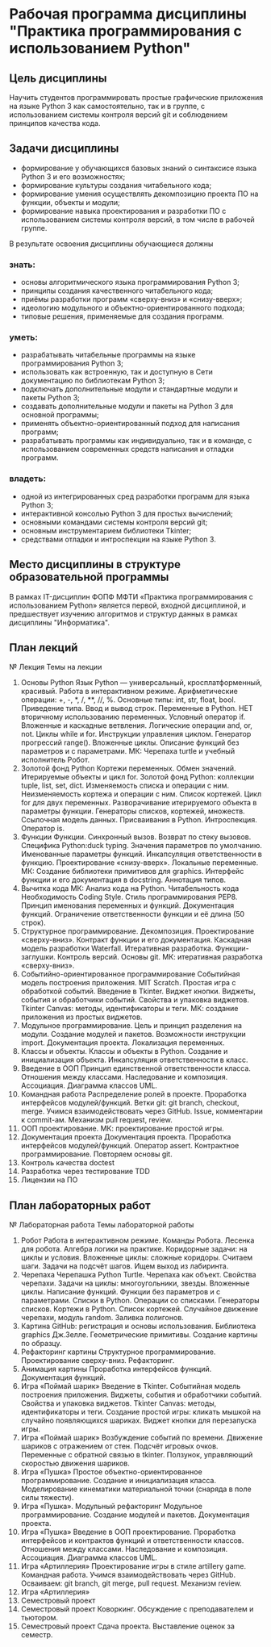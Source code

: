 # Рабочая программа дисциплины "Практика программирования с использованием Python"

## Цель дисциплины

Научить студентов программировать простые графические приложения на языке Python 3 как самостоятельно,
так и в группе, с использованием системы контроля версий git и соблюдением принципов качества кода.

## Задачи дисциплины

- формирование у обучающихся базовых знаний о синтаксисе языка Python 3 и его возможностях;
- формирование культуры создания читабельного кода;
- формирование умения осуществлять декомпозицию проекта ПО на функции, объекты и модули;
- формирование навыка проектирования и разработки ПО с использованием системы контроля версий, в том числе в рабочей группе.

В результате освоения дисциплины обучающиеся должны

### знать:
- основы алгоритмического языка программирования Python 3;
- принципы создания качественного читабельного кода;
- приёмы разработки программ «сверху-вниз» и «снизу-вверх»;
- идеологию модульного и объектно-ориентированного подхода;
- типовые решения, применяемые для создания программ.

### уметь:
- разрабатывать читабельные программы на языке программирования Python 3;
- использовать как встроенную, так и доступную в Сети документацию по библиотекам Python 3;
- подключать дополнительные модули и стандартные модули и пакеты Python 3;
- создавать дополнительные модули и пакеты на Python 3 для основной программы;
- применять объектно-ориентированный подход для написания программ;
- разрабатывать программы как индивидуально, так и в команде, с использованием современных средств написания и отладки программ.

### владеть:
- одной из интегрированных сред разработки программ для языка Python 3;
- интерактивной консолью Python 3 для простых вычислений;
- основными командами системы контроля версий git;
- основным инструментарием библиотеки Tkinter;
- средствами отладки и интроспекции на языке Python 3.

## Место дисциплины в структуре образовательной программы

В рамках IT-дисциплин ФОПФ МФТИ «Практика программирования с использованием Python» является первой, входной дисциплиной,
и предшествует изучению алгоритмов и структур данных в рамках дисциплины "Информатика".

## План лекций
№	Лекция	Темы на лекции
1.	Основы Python	Язык Python — универсальный, кросплатформенный, красивый. Работа в интерактивном режиме. Арифметические операции: +, -, *, /, **, //, %. Основные типы: int, str, float, bool. Приведение типа. Ввод и вывод строк. Переменные в Python. НЕТ вторичному использованию переменных. Условный оператор if. Вложенные и каскадные ветвления. Логические операции and, or, not. Циклы while и for. Инструкции управления циклом. Генератор прогрессий range().  Вложенные циклы. Описание функций без параметров и с параметрами. МК: Черепаха turtle и учебный исполнитель Робот.
2.	Золотой фонд Python	Кортежи переменных. Обмен значений. Итерируемые объекты и цикл for. Золотой фонд Python: коллекции tuple, list, set, dict. Изменяемость списка и операции с ним. Неизменяемость кортежа и операции с ним. Список кортежей. Цикл for для двух переменных. Разворачивание итерируемого объекта в параметры функции. Генераторы списков, кортежей, множеств. Ссылочная модель данных. Присваивания в Python. Интроспекция. Оператор is.
3.	Функции	Функции. Синхронный вызов. Возврат по стеку вызовов. Специфика Python:duck typing. Значения параметров по умолчанию. Именованные параметры функций. Инкапсуляция ответственности в функцию. Проектирование «снизу-вверх». Локальные переменные. МК: Создание библиотеки примитивов для graphics. Интерфейс функции и его документация в docstring. Аннотация типов.
4.	Вычитка кода	МК: Анализ кода на Python. Читабельность кода  Необходимость Coding Style. Стиль программирования PEP8. Принцип именования переменных и функций. Документация функций. Ограничение ответственности функции и её длина (50 строк).
5.	Структурное программирование.	Декомпозиция. Проектирование «сверху-вниз». Контракт функции и его документация. Каскадная модель разработки Waterfall. Итеративная разработка. Функции-заглушки. Контроль версий. Основы git. МК: итеративная разработка «сверху-вниз».
6.	Событийно-ориентированное программирование	Событийная модель построения приложения. MIT Scratch. Простая игра с обработкой событий. Введение в Tkinter. Виджет кнопки. Виджеты, события и обработчики событий. Свойства и упаковка виджетов. Tkinter Сanvas: методы, идентификаторы и теги. МК: создание приложения из простых виджетов.
7.	Модульное программирование.	Цель и принцип разделения на модули. Создание модулей и пакетов. Возможности инструкции import. Документация проекта. Локализация переменных.
8.	Классы и объекты.	Классы и объекты в Python. Создание и инициализация объекта. Инкапсуляция ответственности в класс.
9.	Введение в ООП	 Принцип единственной ответственности класса. Отношения между классами. Наследование и композиция. Ассоциация. Диаграмма классов UML.
10.	Командная работа	Распределение ролей в проекте. Проработка интерфейсов модулей/функций. Ветки git: git branch, checkout, merge. Учимся взаимодействовать через GitHub. Issue, комментарии к commit-ам. Механизм pull request, review.
11.	ООП проектирование.	МК: проектирование простой игры.
12.	Документация проекта	Документация проекта. Проработка интерфейсов модулей/функций. Оператор assert. Контрактное программирование. Повторяем основы git.
13.	Контроль качества	doctest
14.	Разработка через тестирование	TDD
15.	Лицензии на ПО	

## План лабораторных работ
№	Лабораторная работа	Темы лабораторной работы
1.	Робот	Работа в интерактивном режиме. Команды Робота. Лесенка для робота. Алгебра логики на практике. Коридорные задачи: на циклы и условия. Вложенные циклы: сложные коридоры. Считаем шаги. Задачи на подсчёт шагов. Ищем выход из лабиринта.
2.	Черепаха	Черепашка Python Turtle. Черепаха как объект. Свойства черепахи. Задачи на циклы: многоугольники, звезды. Вложенные циклы. Написание функций. Функции без параметров и с параметрами. Списки в Python. Операции со списками. Генераторы списков. Кортежи в Python. Список кортежей. Случайное движение черепахи, модуль random. Заливка полигонов.
3.	Картина	GitHub: регистрация и основы использования. Библиотека graphics Дж.Зелле. Геометрические примитивы. Создание картины по образцу.
4.	Рефакторинг картины	Структурное программирование. Проектирование сверху-вниз. Рефакторинг.
5.	Анимация картины	Проработка интерфейсов функций. Документация функций.
6.	Игра «Поймай шарик»	Введение в Tkinter. Событийная модель построения приложения. Виджеты, события и обработчики событий. Свойства и упаковка виджетов. Tkinter Сanvas: методы, идентификаторы и теги. Создание простой игры: кликать мышкой на случайно появляющихся шариках. Виджет кнопки для перезапуска игры.
7.	Игра «Поймай шарик»	Возбуждение событий по времени. Движение шариков с отражением от стен. Подсчёт игровых очков. Переменные с обратной связью в tkinter. Ползунок, управляющий скоростью движения шариков.
8.	Игра «Пушка»	Простое объектно-ориентированное программирование. Создание и инициализация класса. Моделирование кинематики материальной точки (снаряда в поле силы тяжести).
9.	Игра «Пушка». Модульный рефакторинг	Модульное программирование. Создание модулей и пакетов. Документация проекта.
10.	Игра «Пушка»	Введение в ООП проектирование. Проработка интерфейсов и контрактов функций и ответственности классов. Отношения между классами. Наследование и композиция. Ассоциация. Диаграмма классов UML.
11.	Игра «Артиллерия»	Проектирование игры в стиле artillery game. Командная работа. Учимся взаимодействовать через GitHub. Осваиваем: git branch, git merge, pull request. Механизм review.
12.	Игра «Артиллерия»	
13.	Семестровый проект	
14.	Семестровый проект	Коворкинг. Обсуждение с преподавателем и тьютором.
15.	Семестровый проект	Сдача проекта. Выставление оценок за семестр.
